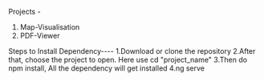 Projects -
  1. Map-Visualisation
  2. PDF-Viewer

Steps to Install Dependency----
  1.Download or clone the repository
  2.After that, choose the project to open. Here use cd "project_name"
  3.Then do npm install, All the dependency  will get installed
  4.ng serve  
